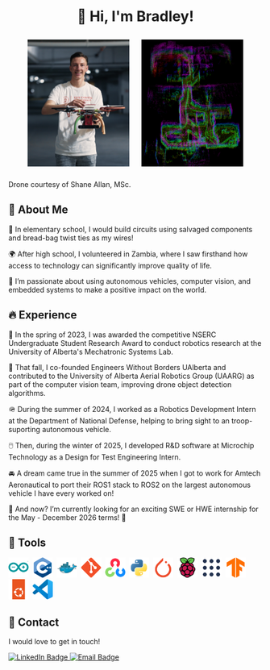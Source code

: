 <h1 align="center"> 👋 Hi, I'm Bradley! </h1>


<p align="middle">
  <img src="https://github.com/BradleyBravender/BradleyBravender/blob/main/_A654031.00_00_00_24.Still007.jpg?raw=true" width="40%" style="margin: 10px;" />
  <img src="https://github.com/BradleyBravender/BradleyBravender/blob/main/rviz_screenshot_2023_09_09-21_11_59.png?raw=true" width="40%" style="margin: 10px;" />
</p>


Drone courtesy of Shane Allan, MSc.

## 📖 About Me

🔬 In elementary school, I would build circuits using salvaged components and bread-bag twist ties as my wires!

🌍 After high school, I volunteered in Zambia, where I saw firsthand how access to technology can significantly improve quality of life.

🧠 I’m passionate about using autonomous vehicles, computer vision, and embedded systems to make a positive impact on the world.

## 🔥 Experience

🤖 In the spring of 2023, I was awarded the competitive NSERC Undergraduate Student Research Award to conduct robotics research at the University of Alberta's Mechatronic Systems Lab.

🚁 That fall, I co-founded Engineers Without Borders UAlberta and contributed to the University of Alberta Aerial Robotics Group (UAARG) as part of the computer vision team, improving drone object detection algorithms.

🪖 During the summer of 2024, I worked as a Robotics Development Intern at the Department of National Defense, helping to bring sight to an troop-suporting autonomous vehicle.

🖱️ Then, during the winter of 2025, I developed R&D software at Microchip Technology as a Design for Test Engineering Intern.

🚘 A dream came true in the summer of 2025 when I got to work for Amtech Aeronautical to port their ROS1 stack to ROS2 on the largest autonomous vehicle I have every worked on! 

👀 And now? I’m currently looking for an exciting SWE or HWE internship for the May - December 2026 terms! 🚨

## 🧰 Tools

<div>
  <img src="https://github.com/devicons/devicon/blob/master/icons/arduino/arduino-original.svg" title="Arduino" alt="Arduino" width="40" height="40"/>&nbsp;
  <img src="https://github.com/devicons/devicon/blob/master/icons/cplusplus/cplusplus-original.svg" title="C++" alt="C++" width="40" height="40"/>&nbsp;
  <img src="https://github.com/devicons/devicon/blob/master/icons/docker/docker-original.svg" title="Docker" alt="Docker" width="40" height="40"/>&nbsp;
  <img src="https://github.com/devicons/devicon/blob/master/icons/git/git-original.svg" title="Git" alt="Git" width="40" height="40"/>&nbsp;
  <img src="https://github.com/devicons/devicon/blob/master/icons/opencv/opencv-original.svg" title="OpenCV" alt="OpenCV" width="40" height="40"/>&nbsp;
  <img src="https://github.com/devicons/devicon/blob/master/icons/python/python-original.svg"  title="Python" alt="Python" width="40" height="40"/>&nbsp;
  <img src="https://github.com/devicons/devicon/blob/master/icons/pytorch/pytorch-original.svg" title="PyTorch" alt="PyTorch" width="40" height="40"/>&nbsp;
  <img src="https://github.com/devicons/devicon/blob/master/icons/raspberrypi/raspberrypi-original.svg" title="Raspberry Pi" alt="Raspberry Pi" width="40" height="40"/>&nbsp;
  <img src="https://github.com/devicons/devicon/blob/master/icons/ros/ros-original.svg" title="ROS" alt="ROS" width="40" height="40"/>&nbsp;
  <img src="https://github.com/devicons/devicon/blob/master/icons/tensorflow/tensorflow-original.svg" title="TensorFlow"  alt="TensorFlow" width="40" height="40"/>&nbsp;
  <img src="https://github.com/devicons/devicon/blob/master/icons/ubuntu/ubuntu-original.svg" title="Ubuntu"  alt="Ubuntu" width="40" height="40"/>&nbsp;
  <img src="https://github.com/devicons/devicon/blob/master/icons/vscode/vscode-original.svg" title="VS Code" alt="VS Code" width="40" height="40"/>&nbsp;
</div>

## 📲 Contact

I would love to get in touch!

<div id="badges">
  <a href="https://www.linkedin.com/in/BradleyBravender/">
    <img src="https://img.shields.io/badge/LinkedIn-blue?style=for-the-badge&logo=linkedin&logoColor=white" alt="LinkedIn Badge"/>
  </a>
  <a href="mailto:bsbraven@ualberta.ca">
    <img src="https://img.shields.io/badge/Email-red?style=for-the-badge&logo=gmail&logoColor=white" alt="Email Badge"/>
  </a>
</div>

<!---
BradleyBravender/BradleyBravender is a ✨ special ✨ repository because its `README.md` (this file) appears on your GitHub profile.
You can click the Preview link to take a look at your changes.
--->
